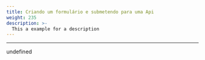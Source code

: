 ```yaml
---
title: Criando um formulário e submetendo para uma Api
weight: 235
description: >-
  This a example for a description
---
```


---

undefined

